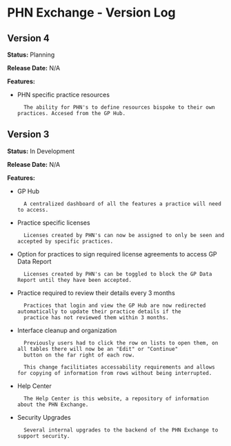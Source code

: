 # PHN Exchange - Version Log

## **Version 4**

**Status:** Planning

**Release Date:** N/A

**Features:**

- PHN specific practice resources

        The ability for PHN's to define resources bispoke to their own practices. Accesed from the GP Hub.
  
## **Version 3**

**Status:** In Development

**Release Date:** N/A

**Features:**

- GP Hub

        A centralized dashboard of all the features a practice will need to access.

- Practice specific licenses
  
        Licenses created by PHN's can now be assigned to only be seen and accepted by specific practices.

- Option for practices to sign required license agreements to access GP Data Report

        Licenses created by PHN's can be toggled to block the GP Data Report until they have been accepted.

- Practice required to review their details every 3 months

        Practices that login and view the GP Hub are now redirected automatically to update their practice details if the
        practice has not reviewed them within 3 months.

- Interface cleanup and organization

        Previously users had to click the row on lists to open them, on all tables there will now be an "Edit" or "Continue"
        button on the far right of each row.
        
        This change facilitiates accessability requirements and allows for copying of information from rows without being interrupted.

- Help Center

        The Help Center is this website, a repository of information about the PHN Exchange.

- Security Upgrades

        Several internal upgrades to the backend of the PHN Exchange to support security.